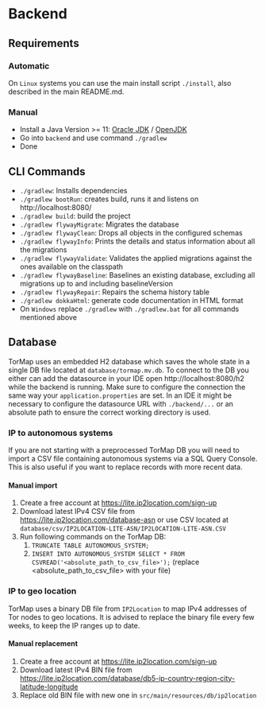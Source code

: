 # Backend

## Requirements

### Automatic

On `Linux` systems you can use the main install script `./install`, also described in the main README.md.

### Manual

- Install a Java Version >= 11: [Oracle JDK](https://www.oracle.com/java/technologies/javase-downloads.html)
  / [OpenJDK](https://openjdk.java.net/install/index.html)
- Go into `backend` and use command `./gradlew`
- Done

## CLI Commands

- `./gradlew`: Installs dependencies
- `./gradlew bootRun`:  creates build, runs it and listens on http://localhost:8080/
- `./gradlew build`: build the project
- `./gradlew flywayMigrate`: Migrates the database
- `./gradlew flywayClean`: Drops all objects in the configured schemas
- `./gradlew flywayInfo`: Prints the details and status information about all the migrations
- `./gradlew flywayValidate`: Validates the applied migrations against the ones available on the classpath
- `./gradlew flywayBaseline`: Baselines an existing database, excluding all migrations up to and including baselineVersion
- `./gradlew flywayRepair`: Repairs the schema history table
- `./gradlew dokkaHtml`: generate code documentation in HTML format
- On `Windows` replace `./gradlew` with `./gradlew.bat` for all commands mentioned above

## Database
TorMap uses an embedded H2 database which saves the whole state in a single DB file located at `database/tormap.mv.db`. To connect to the DB you either can add the datasource in your IDE open http://localhost:8080/h2 while the backend is running. Make sure to configure the connection the same way your `application.properties` are set. In an IDE it might be necessary to configure the datasource URL with `./backend/...` or an absolute path to ensure the correct working directory is used.

### IP to autonomous systems
If you are not starting with a preprocessed TorMap DB you will need to import a CSV file containing autonomous systems via a SQL Query Console. This is also useful if you want to replace records with more recent data.

#### Manual import
1. Create a free account at https://lite.ip2location.com/sign-up
2. Download latest IPv4 CSV file from https://lite.ip2location.com/database-asn or use CSV located at `database/csv/IP2LOCATION-LITE-ASN/IP2LOCATION-LITE-ASN.CSV`
4. Run following commands on the TorMap DB:
   1. `TRUNCATE TABLE AUTONOMOUS_SYSTEM;`
   2. `INSERT INTO AUTONOMOUS_SYSTEM SELECT * FROM CSVREAD('<absolute_path_to_csv_file>');` (replace <absolute_path_to_csv_file> with your file)

### IP to geo location

TorMap uses a binary DB file from `IP2Location` to map IPv4 addresses of Tor nodes to geo locations. It is advised to replace the binary file every few weeks, to keep the IP ranges up to date.

#### Manual replacement
1. Create a free account at https://lite.ip2location.com/sign-up
2. Download latest IPv4 BIN file from https://lite.ip2location.com/database/db5-ip-country-region-city-latitude-longitude
3. Replace old BIN file with new one in `src/main/resources/db/ip2location`
